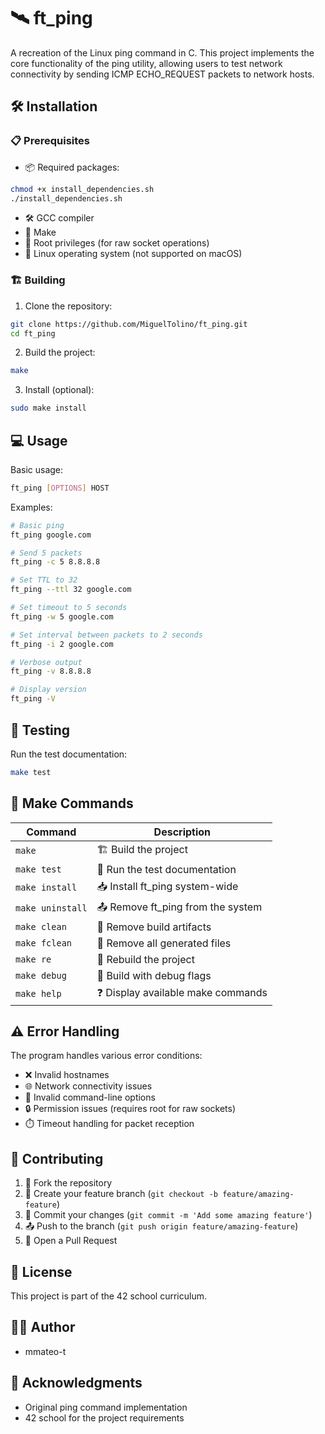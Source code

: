 # 🛰️ ft_ping

A recreation of the Linux ping command in C. This project implements the core functionality of the ping utility, allowing users to test network connectivity by sending ICMP ECHO_REQUEST packets to network hosts.

## 🛠️ Installation

### 📋 Prerequisites

- 📦 Required packages:
```bash
chmod +x install_dependencies.sh
./install_dependencies.sh
``` 

- 🛠️ GCC compiler
- 🔧 Make
- 🔐 Root privileges (for raw socket operations)
- 🐧 Linux operating system (not supported on macOS)

### 🏗️ Building

1. Clone the repository:
```bash
git clone https://github.com/MiguelTolino/ft_ping.git
cd ft_ping
```

2. Build the project:
```bash
make
```

3. Install (optional):
```bash
sudo make install
```

## 💻 Usage

Basic usage:
```bash
ft_ping [OPTIONS] HOST
```

Examples:
```bash
# Basic ping
ft_ping google.com

# Send 5 packets
ft_ping -c 5 8.8.8.8

# Set TTL to 32
ft_ping --ttl 32 google.com

# Set timeout to 5 seconds
ft_ping -w 5 google.com

# Set interval between packets to 2 seconds
ft_ping -i 2 google.com

# Verbose output
ft_ping -v 8.8.8.8

# Display version
ft_ping -V
```

## 🧪 Testing

Run the test documentation:
```bash
make test
```


## 🔧 Make Commands

| Command | Description |
|---------|-------------|
| `make` | 🏗️ Build the project |
| `make test` | 🧪 Run the test documentation |
| `make install` | 📥 Install ft_ping system-wide |
| `make uninstall` | 📤 Remove ft_ping from the system |
| `make clean` | 🧹 Remove build artifacts |
| `make fclean` | 🧹 Remove all generated files |
| `make re` | 🔄 Rebuild the project |
| `make debug` | 🐛 Build with debug flags |
| `make help` | ❓ Display available make commands |

## ⚠️ Error Handling

The program handles various error conditions:
- ❌ Invalid hostnames
- 🌐 Network connectivity issues
- 🚫 Invalid command-line options
- 🔒 Permission issues (requires root for raw sockets)
- ⏱️ Timeout handling for packet reception

## 🤝 Contributing

1. 🍴 Fork the repository
2. 🌿 Create your feature branch (`git checkout -b feature/amazing-feature`)
3. 💾 Commit your changes (`git commit -m 'Add some amazing feature'`)
4. 📤 Push to the branch (`git push origin feature/amazing-feature`)
5. 🔄 Open a Pull Request

## 📝 License

This project is part of the 42 school curriculum.

## 👨‍💻 Author

- mmateo-t

## 🙏 Acknowledgments

- Original ping command implementation
- 42 school for the project requirements
